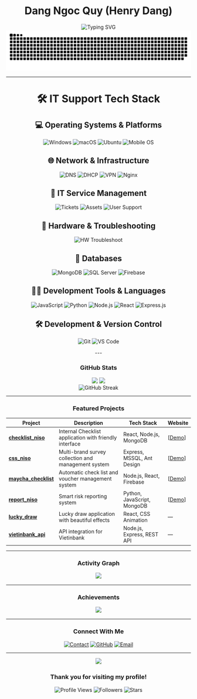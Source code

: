 <div align="center">

# **Dang Ngoc Quy** (Henry Dang)

<img src="https://readme-typing-svg.herokuapp.com?font=Fira+Code&pause=1000&color=2196F3&center=true&vCenter=true&width=435&lines=IT+Support;Technical+Support;Troubleshooting;Hardware+%26+Software+Maintenance;Problem+Solver;Always+Learning+New+Skills" alt="Typing SVG" /><img src="https://raw.githubusercontent.com/platane/snk/output/github-contribution-grid-snake.svg" alt="Snake eating commits" />

---

# 🛠️ **IT Support Tech Stack**

## 💻 **Operating Systems & Platforms**
<div align="center">
  
![Windows](https://img.shields.io/badge/Windows-0078D6?style=for-the-badge&logo=windows&logoColor=white)
![macOS](https://img.shields.io/badge/macOS-000000?style=for-the-badge&logo=apple&logoColor=white)
![Ubuntu](https://img.shields.io/badge/Ubuntu-E95420?style=for-the-badge&logo=ubuntu&logoColor=white)
![Mobile OS](https://img.shields.io/badge/Mobile%20OS-34A853?style=for-the-badge&logo=android&logoColor=white)

</div>

## 🌐 **Network & Infrastructure**
<div align="center">
  
![DNS](https://img.shields.io/badge/DNS-00A1D6?style=for-the-badge&logo=cloudflare&logoColor=white)
![DHCP](https://img.shields.io/badge/DHCP-FF5722?style=for-the-badge&logo=network&logoColor=white)
![VPN](https://img.shields.io/badge/VPN-00BCD4?style=for-the-badge&logo=openvpn&logoColor=white)
![Nginx](https://img.shields.io/badge/nginx-%23009639.svg?style=for-the-badge&logo=nginx&logoColor=white)

</div>

## 🎫 **IT Service Management**
<div align="center">
  
![Tickets](https://img.shields.io/badge/Ticketing%20System-9C27B0?style=for-the-badge&logo=servicenow&logoColor=white)
![Assets](https://img.shields.io/badge/Asset%20Management-2196F3?style=for-the-badge&logo=asset-management&logoColor=white)
![User Support](https://img.shields.io/badge/User%20Support-F44336?style=for-the-badge&logo=support&logoColor=white)

</div>

## 🔧 **Hardware & Troubleshooting**
<div align="center">
  
![HW Troubleshoot](https://img.shields.io/badge/Hardware%20Troubleshooting-8BC34A?style=for-the-badge&logo=tools&logoColor=white)

</div>

## 💾 **Databases**
<div align="center">
  
![MongoDB](https://img.shields.io/badge/MongoDB-4EA94B?style=for-the-badge&logo=mongodb&logoColor=white)
![SQL Server](https://img.shields.io/badge/SQL%20Server-CC2927?style=for-the-badge&logo=microsoft%20sql%20server&logoColor=white)
![Firebase](https://img.shields.io/badge/Firebase-039BE5?style=for-the-badge&logo=Firebase&logoColor=white)

</div>

## 👨‍💻 **Development Tools & Languages**
<div align="center">
  
![JavaScript](https://img.shields.io/badge/JavaScript-323330?style=for-the-badge&logo=javascript&logoColor=F7DF1E)
![Python](https://img.shields.io/badge/Python-14354C?style=for-the-badge&logo=python&logoColor=white)
![Node.js](https://img.shields.io/badge/Node.js-43853D?style=for-the-badge&logo=node.js&logoColor=white)
![React](https://img.shields.io/badge/React-20232A?style=for-the-badge&logo=react&logoColor=61DAFB)
![Express.js](https://img.shields.io/badge/Express.js-404D59?style=for-the-badge&logo=express&logoColor=white)

</div>

## 🛠️ **Development & Version Control**
<div align="center">
  
![Git](https://img.shields.io/badge/git-%23F05033.svg?style=for-the-badge&logo=git&logoColor=white)
![VS Code](https://img.shields.io/badge/VS%20Code-0078d7.svg?style=for-the-badge&logo=visual-studio-code&logoColor=white)

</div>
---

### **GitHub Stats**

<div align="center">
  <img height="180em" src="https://github-readme-stats.vercel.app/api?username=dangngocquy&show_icons=true&theme=transparent&include_all_commits=true&count_private=true&hide_border=true&text_color=2196F3&icon_color=2196F3"/>
  <img height="180em" src="https://github-readme-stats.vercel.app/api/top-langs/?username=dangngocquy&layout=compact&langs_count=8&theme=transparent&hide_border=true&text_color=2196F3&icon_color=2196F3"/>
</div>

<div align="center">
  <img src="https://github-readme-streak-stats.herokuapp.com/?user=dangngocquy&theme=transparent&hide_border=true&text_color=2196F3&sideNums=2196F3&sideLabels=2196F3" alt="GitHub Streak" />
</div>

---

### **Featured Projects**

<div align="center">

| **Project** | **Description** | **Tech Stack** | **Website** |
|---|---|---|---|
| [**checklist_niso**](https://github.com/dangngocquy/checklist_niso) | Internal Checklist application with friendly interface | React, Node.js, MongoDB | [<a href="https://css.niso.com.vn:3008/" target="_blank" rel="noopener noreferrer">Demo</a>] |
| [**css_niso**](https://github.com/dangngocquy/css_niso) | Multi-brand survey collection and management system | Express, MSSQL, Ant Design | [<a href="https://css.niso.com.vn:3008/" target="_blank" rel="noopener noreferrer">Demo</a>] |
| [**maycha_checklist**](https://github.com/dangngocquy/maycha_checklist) | Automatic check list and voucher management system | Node.js, React, Firebase | [<a href="https://checklist.tamhao.com.vn/" target="_blank" rel="noopener noreferrer">Demo</a>] |
| [**report_niso**](https://github.com/dangngocquy/report_niso) | Smart risk reporting system | Python, JavaScript, MongoDB | [<a href="https://report.niso.com.vn:3000/" target="_blank" rel="noopener noreferrer">Demo</a>] |
| [**lucky_draw**](https://github.com/dangngocquy/lucky_draw) | Lucky draw application with beautiful effects | React, CSS Animation | — |
| [**vietinbank_api**](https://github.com/dangngocquy/vietinbank_api) | API integration for Vietinbank | Node.js, Express, REST API | — |

</div>

---

### **Activity Graph**

<div align="center">
  <img src="https://github-readme-activity-graph.vercel.app/graph?username=dangngocquy&theme=minimal&hide_border=true&area=true&bg_color=00000000&color=2196F3&text_color=2196F3&point=2196F3" />
</div>

---

### **Achievements**

<div align="center">
  <img src="https://github-profile-trophy.vercel.app/?username=dangngocquy&theme=flat&no-bg=true&no-frame=true&row=1&column=6&title_color=2196F3&icon_color=2196F3&margin-w=10" />
</div>

---

### **Connect With Me**

<div align="center">

[![Contact](https://img.shields.io/badge/Contact_Service-FF5722?style=for-the-badge&logo=web&logoColor=white)](http://dangngocquy.id.vn/contact)
[![GitHub](https://img.shields.io/badge/GitHub-100000?style=for-the-badge&logo=github&logoColor=white)](https://github.com/dangngocquy)
[![Email](https://img.shields.io/badge/Email-D14836?style=for-the-badge&logo=gmail&logoColor=white)](mailto:dangngocquy.business@gmail.com)

</div>

---

<div align="center">
  <img src="https://capsule-render.vercel.app/api?type=waving&color=gradient&height=100&section=footer&animation=fadeIn" />
  
  ### **Thank you for visiting my profile!**
  
![Profile Views](https://komarev.com/ghpvc/?username=dangngocquy&color=00D4FF&style=for-the-badge&label=Profile+Views)
![Followers](https://img.shields.io/github/followers/dangngocquy?color=00D4FF&style=for-the-badge&logo=github&logoColor=white&label=Followers)
![Stars](https://img.shields.io/github/stars/dangngocquy?color=00D4FF&style=for-the-badge&logo=star&logoColor=white&label=Total+Stars)
  
</div>
